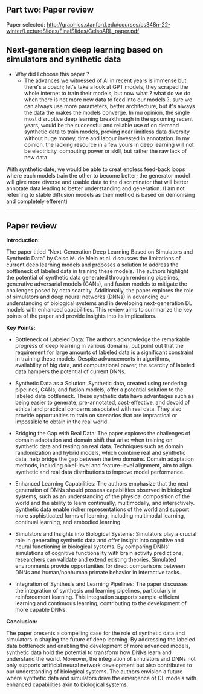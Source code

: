 ## Part two: Paper review

Paper selected: http://graphics.stanford.edu/courses/cs348n-22-winter/LectureSlides/FinalSlides/CelsoARL_paper.pdf

## Next-generation deep learning based on simulators and synthetic data

- Why did I choose this paper ?
  - The advances we witnessed of AI in recent years is immense but there's a coach; let's take a look at GPT models, 
  they scraped the whole internet to train their models, but now what ? what do we do when there is not more new data
  to feed into our models ?, sure we can always use more parameters, better architecture, but it's always the data the
  makes the models converge.
  In mu opinion, the single most disruptive deep learning breakthrough in the upcoming recent years, would be the
  successful and reliable use of on demand synthetic data to train models, proving near limitless data diversity 
  without huge money, time and labour invested in annotation. In my opinion, the lacking resource in a few yours in 
  deep learning will not be electricity, computing power or skill, but rather the raw lack of new data.

With synthetic date, we would be able to creat endless feed-back loops where each models train the other to become 
better; the generator model will give more diverse and usable data to the discriminator that will better annotate data 
leading to better understanding and generation. (I am not referring to stable diffusion models as their method is based on 
demonising and completely efferent)


****

## Paper review

**Introduction:**

The paper titled "Next-Generation Deep Learning Based on Simulators and Synthetic Data" 
by Celso M. de Melo et al. discusses the limitations of current deep learning models and 
proposes a solution to address the bottleneck of labeled data in training these models. 
The authors highlight the potential of synthetic data generated through rendering pipelines, 
generative adversarial models (GANs), and fusion models to mitigate the challenges posed by 
data scarcity. Additionally, the paper explores the role of simulators and deep neural networks 
(DNNs) in advancing our understanding of biological systems and in developing next-generation DL 
models with enhanced capabilities. This review aims to summarize the key points of the paper and 
provide insights into its implications.

**Key Points:**

- Bottleneck of Labeled Data:
The authors acknowledge the remarkable progress of deep learning in various domains, 
but point out that the requirement for large amounts of labeled data is a significant 
constraint in training these models. Despite advancements in algorithms, availability 
of big data, and computational power, the scarcity of labeled data hampers the potential of current DNNs.


- Synthetic Data as a Solution:
Synthetic data, created using rendering pipelines, GANs, and fusion models, 
offer a potential solution to the labeled data bottleneck. These synthetic data 
have advantages such as being easier to generate, pre-annotated, cost-effective, and devoid of 
ethical and practical concerns associated with real data. They also provide opportunities to 
train on scenarios that are impractical or impossible to obtain in the real world.


- Bridging the Gap with Real Data:
The paper explores the challenges of domain adaptation and domain shift that arise when training 
on synthetic data and testing on real data. Techniques such as domain randomization and hybrid models, 
which combine real and synthetic data, help bridge the gap between the two domains. Domain adaptation 
methods, including pixel-level and feature-level alignment, aim to align synthetic and real data 
distributions to improve model performance.


- Enhanced Learning Capabilities:
The authors emphasize that the next generation of DNNs should possess capabilities observed in 
biological systems, such as an understanding of the physical composition of the world and the ability 
to learn continually, multimodally, and interactively. Synthetic data enable richer representations 
of the world and support more sophisticated forms of learning, including multimodal learning, continual 
learning, and embodied learning.


- Simulators and Insights into Biological Systems:
Simulators play a crucial role in generating synthetic data and offer insight into cognitive 
and neural functioning in biological systems. By comparing DNNs' simulations of cognitive 
functionality with brain activity predictions, researchers can validate and extend existing theories. 
Simulated environments provide opportunities for direct comparisons between DNNs and human/nonhuman primate
behavior in interactive tasks.


- Integration of Synthesis and Learning Pipelines:
The paper discusses the integration of synthesis and learning pipelines, particularly in reinforcement 
learning. This integration supports sample-efficient learning and continuous learning, contributing to 
the development of more capable DNNs.


**Conclusion:**

The paper presents a compelling case for the role of synthetic data and 
simulators in shaping the future of deep learning. By addressing the labeled 
data bottleneck and enabling the development of more advanced models, synthetic 
data hold the potential to transform how DNNs learn and understand the world. Moreover, 
the integration of simulators and DNNs not only supports artificial neural network 
development but also contributes to our understanding of biological systems. The authors 
envision a future where synthetic data and simulators drive the emergence of DL models 
with enhanced capabilities akin to biological systems.